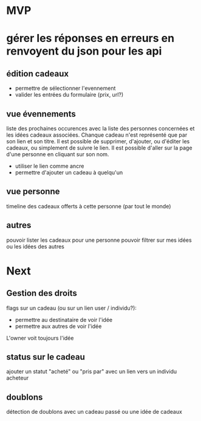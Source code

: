# MVP

# gérer les réponses en erreurs en renvoyent du json pour les api

## édition cadeaux
- permettre de sélectionner l'evennement
- valider les entrées du formulaire (prix, url?)

## vue évennements
liste des prochaines occurences avec la liste des personnes concernées et les idées cadeaux associées. Chanque cadeau n'est représenté que par son lien et son titre. Il est possible de supprimer, d'ajouter, ou d'éditer les cadeaux, ou simplement de suivre le lien. Il est possible d'aller sur la page d'une personne en cliquant sur son nom.

- utiliser le lien comme ancre
- permettre d'ajouter un cadeau à quelqu'un

## vue personne
timeline des cadeaux offerts à cette personne (par tout le monde)

## autres
pouvoir lister les cadeaux pour une personne
pouvoir filtrer sur mes idées ou les idées des autres

# Next

## Gestion des droits
flags sur un cadeau (ou sur un lien user / individu?):
- permettre au destinataire de voir l'idée
- permettre aux autres de voir l'idée

L'owner voit toujours l'idée

## status sur le cadeau
ajouter un statut "acheté" ou "pris par" avec un lien vers un individu acheteur

## doublons
détection de doublons avec un cadeau passé ou une idée de cadeaux
